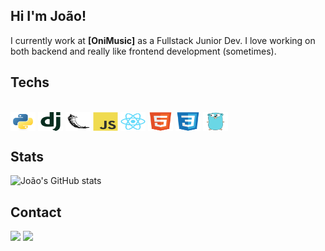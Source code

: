 ## Hi I'm João!
I currently work at <strong>[OniMusic]</strong> as a Fullstack Junior Dev. I love working on both backend and really like frontend development (sometimes).


## Techs
<div style="display: inline_block"><br>
  <img align="center" alt="João-Python" height="30" width="40" src="https://raw.githubusercontent.com/devicons/devicon/master/icons/python/python-original.svg">
  <img align="center" alt="João-Django" height="30" width="40" src="https://raw.githubusercontent.com/devicons/devicon/master/icons/django/django-plain.svg">
  <img align="center" alt="João-Flask" height="30" width="40" src="https://raw.githubusercontent.com/devicons/devicon/master/icons/flask/flask-original.svg">
  <img align="center" alt="João-Javascript" height="30" width="40" src="https://raw.githubusercontent.com/devicons/devicon/master/icons/javascript/javascript-original.svg">
  <img align="center" alt="João-React" height="30" width="40" src="https://raw.githubusercontent.com/devicons/devicon/master/icons/react/react-original.svg">
  <img align="center" alt="João-HTML" height="30" width="40" src="https://raw.githubusercontent.com/devicons/devicon/master/icons/html5/html5-original.svg">
  <img align="center" alt="João-CSS" height="30" width="40" src="https://raw.githubusercontent.com/devicons/devicon/master/icons/css3/css3-original.svg">
  <img align="center" alt="João-Go" height="30" width="40" src="https://raw.githubusercontent.com/devicons/devicon/master/icons/go/go-original.svg">
</div>

## Stats
![João's GitHub stats](https://github-readme-stats.vercel.app/api?username=kizzcross&show_icons=true&theme=dracula)

## Contact
<div> 
  <a href = "mailto:jvcastrocunha@gmail.com"><img src="https://img.shields.io/badge/-Gmail-%23333?style=for-the-badge&logo=gmail&logoColor=white" target="_blank"></a>
  <a href="linkedin.com/in/joao-v-ferreira/" target="_blank"><img src="https://img.shields.io/badge/-LinkedIn-%230077B5?style=for-the-badge&logo=linkedin&logoColor=white" target="_blank"></a> 
  
</div>
